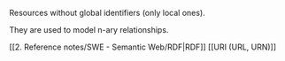 Resources without global identifiers (only local ones).

They are used to model n-ary relationships.


[[2. Reference notes/SWE - Semantic Web/RDF|RDF]]
[[URI (URL, URN)]]